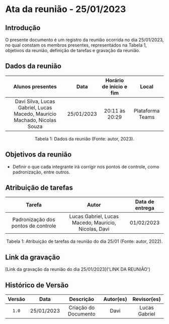# Ata da reunião - 25/01/2023

## Introdução

O presente documento é um registro da reunião ocorrida no dia 25/01/2023, no qual constam os membros presentes, representados na Tabela 1, objetivos da reunião, definição de tarefas e gravação da reunião.

## Dados da reunião

| Alunos presentes |    Data    | Horário de inicio e fim | Local  |
| :--: | :--------: | :----: | :--------------: |
| Davi Silva, Lucas Gabriel, Lucas Macedo, Maurício Machado, Nicolas Souza | 25/01/2023 | 20:11 às 20:29 | Plataforma Teams |

<div style="text-align: center">
<p> Tabela 1: Dados da reunião (Fonte: autor, 2023). </p>
</div>

## Objetivos da reunião

- Definir o que cada integrante irá corrigir nos pontos de controle, como padronização, entre outros.

## Atribuição de tarefas

|               Tarefa                |                 Autor                  | Data de entrega |
| :---------------------------------: | :------------------------------------: | :-------------: |
| Padronização dos pontos de controle | Lucas Gabriel, Lucas Macedo, Maurício, Nicolas, Davi |   01/02/2023    |

<div style="text-align: center">
<p> Tabela 1: Atribuição de tarefas da reunião do dia 25/01 (Fonte: autor, 2022).</p>
</div>

## Link da gravação

[Link da gravação da reunião do dia 25/01/2023]('LINK DA REUNIÃO')

## Histórico de Versão

| Versão   | Data  | Descrição|  Autor(es)    | Revisor(es) |
| :------: | :--------: |:---------------: | :-----------: | :--------------: |
| `1.0`    | 25/01/2023| Criação do Documento    | Davi| Lucas Gabriel |
